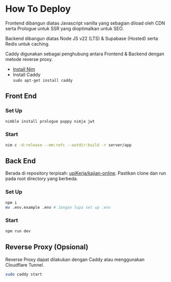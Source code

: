 # How To Deploy
Frontend dibangun diatas Javascript vanilla yang sebagian diload oleh CDN serta Prologue untuk SSR yang dioptimalkan untuk SEO.

Backend dibangun diatas Node JS v22 (LTS) & Supabase (Hosted) serta Redis untuk caching.

Caddy digunakan sebagai penghubung antara Frontend & Backend dengan metode reverse proxy.

* <a href="https://nim-lang.org/install_unix.html">Install Nim</a>
* Install Caddy <br>`sudo apt-get install caddy`

## Front End
### Set Up
```bash
nimble install prologue puppy nimja jwt
```

### Start
```bash
nim c -d:release --mm:refc --outdir:build -r server/app
```

## Back End
Berada di repository terpisah: <a href="https://github.com/upiKerja/kajian-online">upiKerja/kajian-online</a>. Pastikan clone dan run pada root directory yang berbeda.

### Set Up
```bash
npm i
mv .env.example .env # Jangan lupa set up .env
```

### Start
```bash
npm run dev
```

## Reverse Proxy (Opsional)
Reverse Proxy dapat dilakukan dengan Caddy atau menggunakan Cloudflare Tunnel.
```bash
sudo caddy start
```
